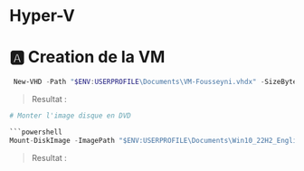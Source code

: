 # Hyper-V

# 🅰️  Creation de la VM
```powershell
 New-VHD -Path "$ENV:USERPROFILE\Documents\VM-Fousseyni.vhdx" -SizeBytes 32GB -Dynamic
```
> Resultat :
```python
# Monter l'image disque en DVD

```powershell
Mount-DiskImage -ImagePath "$ENV:USERPROFILE\Documents\Win10_22H2_English_x64v1.iso"
```
> Resultat :
```python

